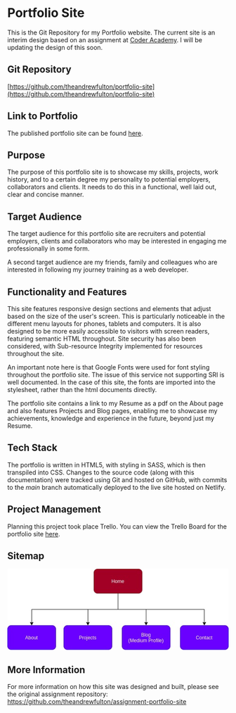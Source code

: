 # Portfolio Site

This is the Git Repository for my Portfolio website. The current site is an interim design based on an assignment at [Coder Academy](https://coderacademy.edu.au/). I will be updating the design of this soon.

## Git Repository

[https://github.com/theandrewfulton/portfolio-site](https://github.com/theandrewfulton/portfolio-site)

## Link to Portfolio

The published portfolio site can be found [here](https://theandrewfulton.com).

## Purpose

The purpose of this portfolio site is to showcase my skills, projects, work history, and to a certain degree my personality to potential employers, collaborators and clients. It needs to do this in a functional, well laid out, clear and concise manner.

## Target Audience

The target audience for this portfolio site are recruiters and potential employers, clients and collaborators who may be interested in engaging me professionally in some form.

A second target audience are my friends, family and colleagues who are interested in following my journey training as a web developer.

## Functionality and Features

This site features responsive design sections and elements that adjust based on the size of the user's screen. This is particularly noticeable in the different menu layouts for phones, tablets and computers. It is also designed to be more easily accessible to visitors with screen readers, featuring semantic HTML throughout. Site security has also been considered, with Sub-resource Integrity implemented for resources throughout the site.

An important note here is that Google Fonts were used for font styling throughout the portfolio site. The issue of this service not supporting SRI is well documented. In the case of this site, the fonts are imported into the stylesheet, rather than the html documents directly.

The portfolio site contains a link to my Resume as a pdf on the About page and also features Projects and Blog pages, enabling me to showcase my achievements, knowledge and experience in the future, beyond just my Resume.

## Tech Stack

The portfolio is written in HTML5, with styling in SASS, which is then transpiled into CSS. Changes to the source code (along with this documentation) were tracked using Git and hosted on GitHub, with commits to the _main_ branch automatically deployed to the live site hosted on Netlify.

## Project Management

Planning this project took place Trello. You can view the Trello Board for the portfolio site [here](https://trello.com/b/llUT3AXU/portfolio-site).

## Sitemap

![sitemap](docs/sitemap/portfolio-sitemap-projects-blog-redirect.jpg)

## More Information

For more information on how this site was designed and built, please see the original assignment repository: https://github.com/theandrewfulton/assignment-portfolio-site

